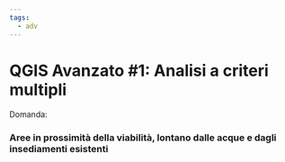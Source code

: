 ```yaml
---
tags:
  - adv
---
```

# QGIS Avanzato #1: Analisi a criteri multipli

Domanda:
### Aree in prossimità della viabilità, lontano dalle acque e dagli insediamenti esistenti
